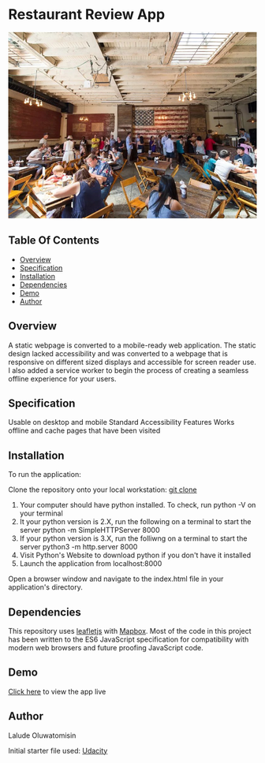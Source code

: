 # Restaurant Review App
![Restaurant](./img/6.jpg)

## Table Of Contents
* [Overview](#overview)
* [Specification](#specification)
* [Installation](#installation)
* [Dependencies](#dependencies)
* [Demo](#demo)
* [Author](#author)


## Overview

A static webpage is converted to a mobile-ready web application. The static design lacked accessibility and was converted to a webpage that is responsive on different sized displays and accessible for screen reader use. I also added a service worker to begin the process of creating a seamless offline experience for your users.

## Specification

Usable on desktop and mobile
Standard Accessibility Features
Works offline and cache pages that have been visited

## Installation

To run the application:

Clone the repository onto your local workstation: [git clone](https://github.com/oluwatomisinlalude/Restaurant-Review-App.git)

1. Your computer should have python installed. To check, run python -V on your terminal
2. It your python version is 2.X, run the following on a terminal to start the server python -m SimpleHTTPServer 8000
3. If your python version is 3.X, run the folliwng on a terminal to start the server python3 -m http.server 8000
4. Visit Python's Website to download python if you don't have it installed
5. Launch the application from localhost:8000

Open a browser window and navigate to the index.html file in your application's directory.


## Dependencies

This repository uses [leafletjs](https://leafletjs.com/) with [Mapbox](https://www.mapbox.com/).
Most of the code in this project has been written to the ES6 JavaScript specification for compatibility with modern web browsers and future proofing JavaScript code. 

## Demo

[Click here](https://oluwatomisinlalude.github.io/Restaurant-Review-App/) to view the app live

## Author

Lalude Oluwatomisin

Initial starter file used: [Udacity](https://github.com/udacity/mws-restaurant-stage-1)
